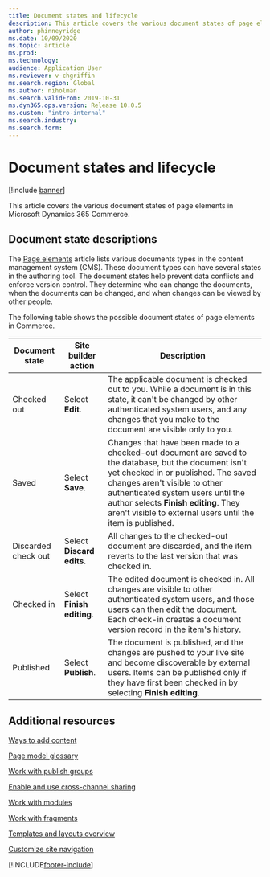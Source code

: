 ```yaml
---
title: Document states and lifecycle
description: This article covers the various document states of page elements in Microsoft Dynamics 365 Commerce.
author: phinneyridge
ms.date: 10/09/2020
ms.topic: article
ms.prod: 
ms.technology: 
audience: Application User
ms.reviewer: v-chgriffin
ms.search.region: Global
ms.author: niholman
ms.search.validFrom: 2019-10-31
ms.dyn365.ops.version: Release 10.0.5
ms.custom: "intro-internal"
ms.search.industry: 
ms.search.form: 
---
```

# Document states and lifecycle

[!include [banner](includes/banner.md)]

This article covers the various document states of page elements in Microsoft Dynamics 365 Commerce.

## Document state descriptions

The [Page elements](page-elements-overview.md) article lists various documents types in the content management system (CMS). These document types can have several states in the authoring tool. The document states help prevent data conflicts and enforce version control. They determine who can change the documents, when the documents can be changed, and when changes can be viewed by other people.

The following table shows the possible document states of page elements in Commerce.

| Document state      | Site builder action        | Description                                                  |
| ------------------- | -------------------------- | ------------------------------------------------------------ |
| Checked out         | Select **Edit**.           | The applicable document is checked out to you. While a document is in this state, it can't be changed by other authenticated system users, and any changes that you make to the document are visible only to you. |
| Saved               | Select **Save**.           | Changes that have been made to a checked-out document are saved to the database, but the document isn't yet checked in or published. The saved changes aren't visible to other authenticated system users until the author selects **Finish editing**. They aren't visible to external users until the item is published. |
| Discarded check out | Select **Discard edits**.  | All changes to the checked-out document are discarded, and the item reverts to the last version that was checked in. |
| Checked in          | Select **Finish editing**. | The edited document is checked in. All changes are visible to other authenticated system users, and those users can then edit the document. Each check-in creates a document version record in the item's history. |
| Published           | Select **Publish**.        | The document is published, and the changes are pushed to your live site and become discoverable by external users. Items can be published only if they have first been checked in by selecting **Finish editing**. |

## Additional resources

[Ways to add content](add-manage-content.md)

[Page model glossary](page-elements-overview.md)

[Work with publish groups](publish-groups.md)

[Enable and use cross-channel sharing](cross-channel-sharing.md)

[Work with modules](work-with-modules.md)

[Work with fragments](work-with-fragments.md)

[Templates and layouts overview](templates-layouts-overview.md)

[Customize site navigation](customize-site-navigation.md)


[!INCLUDE[footer-include](../includes/footer-banner.md)]
